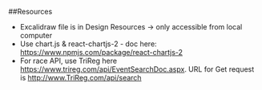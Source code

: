 


##Resources
- Excalidraw file is in Design Resources -> only accessible from local computer
- Use chart.js & react-chartjs-2 - doc here: https://www.npmjs.com/package/react-chartjs-2
- For race API, use TriReg here https://www.trireg.com/api/EventSearchDoc.aspx. URL for Get request is http://www.TriReg.com/api/search

